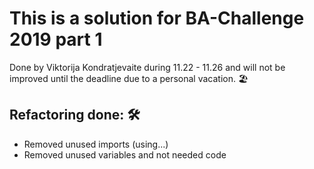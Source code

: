 # This is a solution for BA-Challenge 2019 part 1

Done by Viktorija Kondratjevaite during 11.22 - 11.26 and will not be improved until the deadline due to a personal vacation. 🏖️

## Refactoring done: 🛠️

- Removed unused imports (using...)
- Removed unused variables and not needed code
